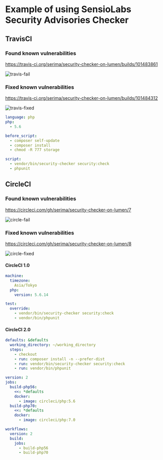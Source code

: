 # Example of using SensioLabs Security Advisories Checker

## TravisCI

### Found known vulnerabilities

https://travis-ci.org/serima/security-checker-on-lumen/builds/101483861

![travis-fail](http://snag.gy/lYmxc.jpg)

### Fixed known vulnerabilities

https://travis-ci.org/serima/security-checker-on-lumen/builds/101484312

![travis-fixed](http://snag.gy/x0ero.jpg)

```yaml
language: php
php:
  - 5.6

before_script:
  - composer self-update
  - composer install
  - chmod -R 777 storage

script:
  - vendor/bin/security-checker security:check
  - phpunit
```

## CircleCI

### Found known vulnerabilities

https://circleci.com/gh/serima/security-checker-on-lumen/7

![circle-fail](http://snag.gy/nC4cw.jpg)

### Fixed known vulnerabilities

https://circleci.com/gh/serima/security-checker-on-lumen/8

![circle-fixed](http://snag.gy/RZuFf.jpg)

#### CircleCI 1.0

```yaml
machine:
  timezone:
    Asia/Tokyo
  php:
    version: 5.6.14

test:
  override:
    - vendor/bin/security-checker security:check
    - vendor/bin/phpunit
```

#### CircleCI 2.0

```yaml
defaults: &defaults
  working_directory: ~/working_directory
  steps:
    - checkout
    - run: composer install -n --prefer-dist
    - run: vendor/bin/security-checker security:check
    - run: vendor/bin/phpunit

version: 2
jobs:
  build-php56:
    <<: *defaults
    docker:
      - image: circleci/php:5.6
  build-php70:
    <<: *defaults
    docker:
      - image: circleci/php:7.0

workflows:
  version: 2
  build:
    jobs:
      - build-php56
      - build-php70
```
